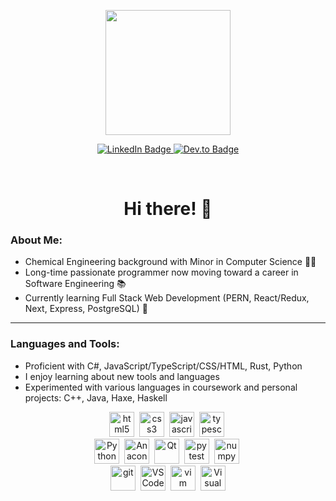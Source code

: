 <p align="center">
  <img src="https://media.giphy.com/media/jdPMeyv9rn0hZHh8n9/giphy.gif" width="200"/>
</p>

<div id="badges">
  <p align="center">
    <a href="https://www.linkedin.com/in/jziolo">
      <img src="https://img.shields.io/badge/LinkedIn-blue?style=for-the-badge&logo=linkedin&logoColor=white" alt="LinkedIn Badge"/>
    </a>
    <a href="https://dev.to/jt_ziolo">
      <img src="https://img.shields.io/badge/DEV-black?style=for-the-badge&logo=dev&logoColor=black" alt="Dev.to Badge"/>
    </a>
  </p>
</div>

<!-- Profile views counter: ![](https://komarev.com/ghpvc/?username=jt-ziolo&style=flat-square) -->
<br>
<h1 align="center"> Hi there! 👋 </h1>

### About Me:
- Chemical Engineering background with Minor in Computer Science 👨‍🔬
- Long-time passionate programmer now moving toward a career in Software Engineering 📚
- Currently learning Full Stack Web Development (PERN, React/Redux, Next, Express, PostgreSQL) 🌱

---

### Languages and Tools:
- Proficient with C#, JavaScript/TypeScript/CSS/HTML, Rust, Python
- I enjoy learning about new tools and languages
- Experimented with various languages in coursework and personal projects: C++, Java, Haxe, Haskell

<p align = center>
  <!-- Web Dev -->
  <img src="https://cdn.jsdelivr.net/gh/devicons/devicon/icons/html5/html5-original.svg" title="html5" alt="html5" width="40" height="40"/>&nbsp;
  <img src="https://cdn.jsdelivr.net/gh/devicons/devicon/icons/css3/css3-original.svg" title="css3" alt="css3" width="40" height="40"/>&nbsp;
  <img src="https://cdn.jsdelivr.net/gh/devicons/devicon/icons/javascript/javascript-original.svg" title="javascript" alt="javascript" width="40" height="40"/>&nbsp;
  <img src="https://cdn.jsdelivr.net/gh/devicons/devicon/icons/typescript/typescript-original.svg" title="typescript" alt="typescript" width="40" height="40"/>&nbsp;
  <br>
  <!-- App Dev -->
  <img src="https://cdn.jsdelivr.net/gh/devicons/devicon/icons/python/python-original.svg" title="Python" alt="Python" width="40" height="40"/>&nbsp;
  <img src="https://cdn.jsdelivr.net/gh/devicons/devicon/icons/anaconda/anaconda-original.svg" title="Anaconda" alt="Anaconda" width="40" height="40"/>&nbsp;
  <img src="https://cdn.jsdelivr.net/gh/devicons/devicon/icons/qt/qt-original.svg" title="Qt" alt="Qt" width="40" height="40"/>&nbsp;
  <img src="https://cdn.jsdelivr.net/gh/devicons/devicon/icons/pytest/pytest-original.svg" title="pytest" alt="pytest" width="40" height="40"/>&nbsp;
  <img src="https://cdn.jsdelivr.net/gh/devicons/devicon/icons/numpy/numpy-original.svg" title="numpy" alt="numpy" width="40" height="40"/>&nbsp;
  <br>
  <!-- Tools -->
  <img src="https://cdn.jsdelivr.net/gh/devicons/devicon/icons/git/git-original.svg" title="git" alt="git" width="40" height="40"/>&nbsp;
  <img src="https://cdn.jsdelivr.net/gh/devicons/devicon/icons/vscode/vscode-original.svg" title="VS Code" alt="VS Code" width="40" height="40"/>&nbsp;
  <img src="https://cdn.jsdelivr.net/gh/devicons/devicon/icons/vim/vim-original.svg" title="vim" alt="vim" width="40" height="40"/>&nbsp;
  <img src="https://cdn.jsdelivr.net/gh/devicons/devicon/icons/visualstudio/visualstudio-plain.svg" title="Visual Studio" alt="Visual Studio" width="40" height="40"/>
</p>

<!-- Disabling stats for now, since it doesn't seem to update based on contributions to private repos
---

### My Stats:
[![GitHub Streak](http://github-readme-streak-stats.herokuapp.com?user=jt-ziolo&theme=dark&background=000000)](https://git.io/streak-stats)

[![Top Langs](https://github-readme-stats.vercel.app/api/top-langs/?username=jt-ziolo&layout=compact&theme=vision-friendly-dark)](https://github.com/anuraghazra/github-readme-stats)

<i>Note: Most Used Languages is only a metric of the languages my public code consists of and doesn't reflect my experience or current skill level.</i>

--!>

<!--
**jt-ziolo/jt-ziolo** is a ✨ _special_ ✨ repository because its `README.md` (this file) appears on your GitHub profile.

Here are some ideas to get you started:

- 🔭 I’m currently working on ...
- 🌱 I’m currently learning ...
- 👯 I’m looking to collaborate on ...
- 🤔 I’m looking for help with ...
- 💬 Ask me about ...
- 📫 How to reach me: ...
- 😄 Pronouns: ...
- ⚡ Fun fact: ...
-->

